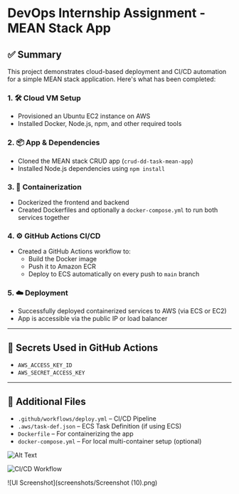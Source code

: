# DevOps Internship Assignment - MEAN Stack App

## ✅ Summary

This project demonstrates cloud-based deployment and CI/CD automation for a simple MEAN stack application. Here's what has been completed:

### 1. 🛠 Cloud VM Setup
- Provisioned an Ubuntu EC2 instance on AWS
- Installed Docker, Node.js, npm, and other required tools

### 2. 📦 App & Dependencies
- Cloned the MEAN stack CRUD app (`crud-dd-task-mean-app`)
- Installed Node.js dependencies using `npm install`

### 3. 🐳 Containerization
- Dockerized the frontend and backend
- Created Dockerfiles and optionally a `docker-compose.yml` to run both services together

### 4. ⚙️ GitHub Actions CI/CD
- Created a GitHub Actions workflow to:
  - Build the Docker image
  - Push it to Amazon ECR
  - Deploy to ECS automatically on every push to `main` branch

### 5. ☁️ Deployment
- Successfully deployed containerized services to AWS (via ECS or EC2)
- App is accessible via the public IP or load balancer

---

## 🔐 Secrets Used in GitHub Actions

- `AWS_ACCESS_KEY_ID`
- `AWS_SECRET_ACCESS_KEY`

---

## 📎 Additional Files

- `.github/workflows/deploy.yml` – CI/CD Pipeline
- `.aws/task-def.json` – ECS Task Definition (if using ECS)
- `Dockerfile` – For containerizing the app
- `docker-compose.yml` – For local multi-container setup (optional)



![Alt Text](path/to/image.png)


![CI/CD Workflow](screenshots/ci-cd-workflow.png)


![UI Screenshot](screenshots/Screenshot (10).png)


